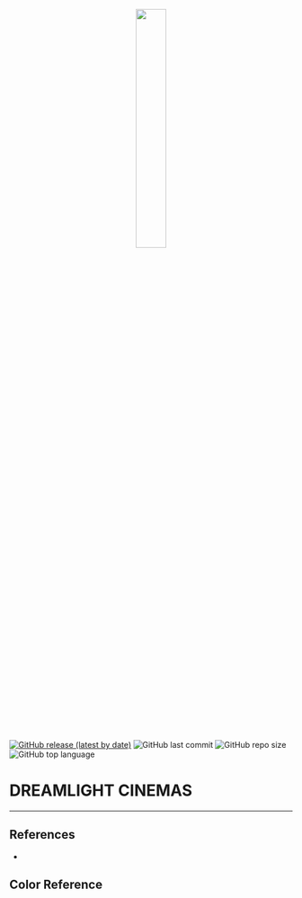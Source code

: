 <p align="center" width="100%">
    <img width="33%" src="https://media.discordapp.net/attachments/900368184924852248/989082725724094535/unknown.png"> 
</p>

[![GitHub release (latest by date)](https://img.shields.io/github/v/release/techies03/DREAMLIGHT-CINEMAS?logo=github&style=for-the-badge)](https://github.com/techies03/DREAMLIGHT-CINEMAS/releases)
![GitHub last commit](https://img.shields.io/github/last-commit/techies03/DREAMLIGHT-CINEMAS?logo=github&style=for-the-badge)
![GitHub repo size](https://img.shields.io/github/repo-size/techies03/DREAMLIGHT-CINEMAS?logo=github&style=for-the-badge)
![GitHub top language](https://img.shields.io/github/languages/top/techies03/DREAMLIGHT-CINEMAS?style=for-the-badge&logo=java&logoColor=ED8B00)

DREAMLIGHT CINEMAS
=============================
----------------------------------
## References

- 

## Color Reference

